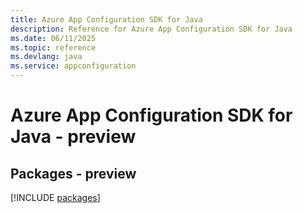 ```yaml
---
title: Azure App Configuration SDK for Java
description: Reference for Azure App Configuration SDK for Java
ms.date: 06/11/2025
ms.topic: reference
ms.devlang: java
ms.service: appconfiguration
---
```

# Azure App Configuration SDK for Java - preview
## Packages - preview
[!INCLUDE [packages](app-configuration-index.md)]